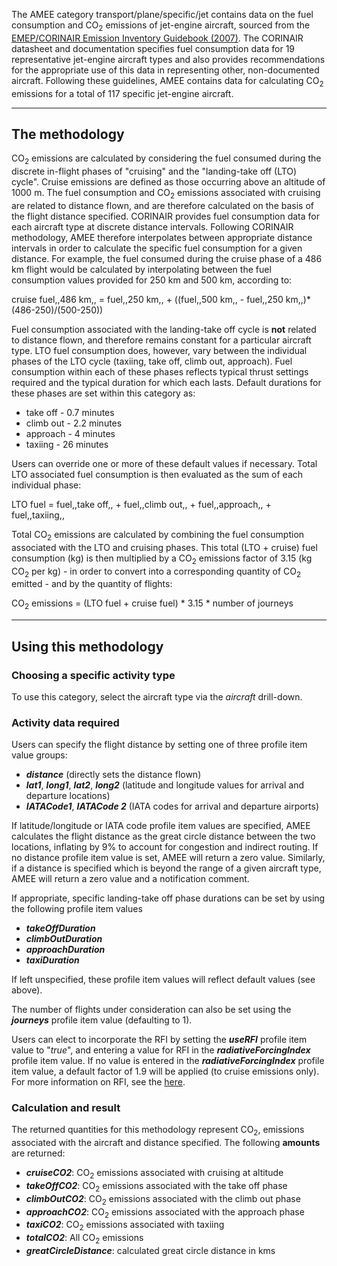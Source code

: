 The AMEE category transport/plane/specific/jet contains data on the fuel
consumption and CO<sub>2</sub> emissions of jet-engine aircraft, sourced from
the [EMEP/CORINAIR Emission Inventory Guidebook
(2007)](http://www.eea.europa.eu/publications/EMEPCORINAIR5/page017.html).
The CORINAIR datasheet and documentation specifies fuel consumption data
for 19 representative jet-engine aircraft types and also provides
recommendations for the appropriate use of this data in representing
other, non-documented aircraft. Following these guidelines, AMEE
contains data for calculating CO<sub>2</sub> emissions for a total of 117
specific jet-engine aircraft.

-----

## The methodology

CO<sub>2</sub> emissions are calculated by considering the fuel consumed during
the discrete in-flight phases of "cruising" and the "landing-take off
(LTO) cycle". Cruise emissions are defined as those occurring above an
altitude of 1000 m. The fuel consumption and CO<sub>2</sub> emissions
associated with cruising are related to distance flown, and are
therefore calculated on the basis of the flight distance specified.
CORINAIR provides fuel consumption data for each aircraft type at
discrete distance intervals. Following CORINAIR methodology, AMEE
therefore interpolates between appropriate distance intervals in order
to calculate the specific fuel consumption for a given distance. For
example, the fuel consumed during the cruise phase of a 486 km flight
would be calculated by interpolating between the fuel consumption values
provided for 250 km and 500 km, according to:

cruise fuel,,486 km,, = fuel,,250 km,, + ((fuel,,500 km,, - fuel,,250
km,,)\*(486-250)/(500-250))

Fuel consumption associated with the landing-take off cycle is **not**
related to distance flown, and therefore remains constant for a
particular aircraft type. LTO fuel consumption does, however, vary
between the individual phases of the LTO cycle (taxiing, take off, climb
out, approach). Fuel consumption within each of these phases reflects
typical thrust settings required and the typical duration for which each
lasts. Default durations for these phases are set within this category
as:

  - take off - 0.7 minutes
  - climb out - 2.2 minutes
  - approach - 4 minutes
  - taxiing - 26 minutes

Users can override one or more of these default values if necessary.
Total LTO associated fuel consumption is then evaluated as the sum of
each individual phase:

LTO fuel = fuel,,take off,, + fuel,,climb out,, + fuel,,approach,, +
fuel,,taxiing,,

Total CO<sub>2</sub> emissions are calculated by combining the fuel consumption
associated with the LTO and cruising phases. This total (LTO + cruise)
fuel consumption (kg) is then multiplied by a CO<sub>2</sub> emissions factor
of 3.15 (kg CO<sub>2</sub> per kg) - in order to convert into a corresponding
quantity of CO<sub>2</sub> emitted - and by the quantity of flights:

CO<sub>2</sub> emissions = (LTO fuel + cruise fuel) \* 3.15 \* number of
journeys

-----

## Using this methodology

### Choosing a specific activity type

To use this category, select the aircraft type via the *aircraft*
drill-down.

### Activity data required

Users can specify the flight distance by setting one of three profile
item value groups:

  - ***distance*** (directly sets the distance flown)
  - ***lat1***, ***long1***, ***lat2***, ***long2*** (latitude and
    longitude values for arrival and departure locations)
  - ***IATACode1***, ***IATACode 2*** (IATA codes for arrival and
    departure airports)

If latitude/longitude or IATA code profile item values are specified,
AMEE calculates the flight distance as the great circle distance between
the two locations, inflating by 9% to account for congestion and
indirect routing. If no distance profile item value is set, AMEE will
return a zero value. Similarly, if a distance is specified which is
beyond the range of a given aircraft type, AMEE will return a zero value
and a notification comment.

If appropriate, specific landing-take off phase durations can be set by
using the following profile item values

  - ***takeOffDuration***
  - ***climbOutDuration***
  - ***approachDuration***
  - ***taxiDuration***

If left unspecified, these profile item values will reflect default
values (see above).

The number of flights under consideration can also be set using the
***journeys*** profile item value (defaulting to 1).

Users can elect to incorporate the RFI by setting the ***useRFI***
profile item value to "*true*", and entering a value for RFI in the
***radiativeForcingIndex*** profile item value. If no value is entered
in the ***radiativeForcingIndex*** profile item value, a default factor
of 1.9 will be applied (to cruise emissions only). For more information
on RFI, see the [here](Radiative_Forcing_Index).

### Calculation and result

The returned quantities for this methodology represent CO<sub>2</sub>,
emissions associated with the aircraft and distance specified. The
following **amounts** are returned:

  - ***cruiseCO2***: CO<sub>2</sub> emissions associated with cruising at
    altitude
  - ***takeOffCO2***: CO<sub>2</sub> emissions associated with the take off
    phase
  - ***climbOutCO2***: CO<sub>2</sub> emissions associated with the climb out
    phase
  - ***approachCO2***: CO<sub>2</sub> emissions associated with the approach
    phase
  - ***taxiCO2***: CO<sub>2</sub> emissions associated with taxiing
  - ***totalCO2***: All CO<sub>2</sub> emissions
  - ***greatCircleDistance***: calculated great circle distance in kms
